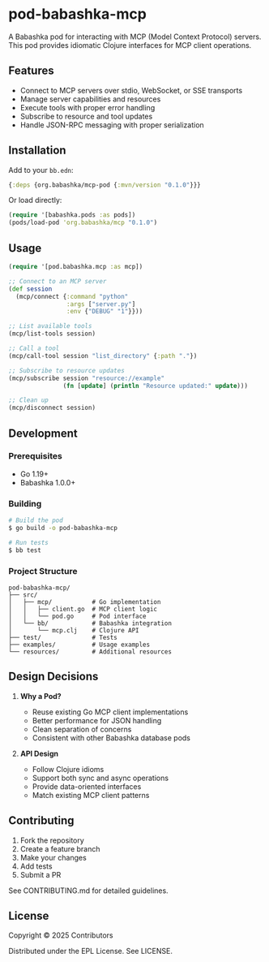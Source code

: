 # pod-babashka-mcp

A Babashka pod for interacting with MCP (Model Context Protocol) servers. This pod provides idiomatic Clojure interfaces for MCP client operations.

## Features

- Connect to MCP servers over stdio, WebSocket, or SSE transports
- Manage server capabilities and resources
- Execute tools with proper error handling
- Subscribe to resource and tool updates
- Handle JSON-RPC messaging with proper serialization

## Installation

Add to your `bb.edn`:

```clojure
{:deps {org.babashka/mcp-pod {:mvn/version "0.1.0"}}}
```

Or load directly:

```clojure
(require '[babashka.pods :as pods])
(pods/load-pod 'org.babashka/mcp "0.1.0")
```

## Usage

```clojure
(require '[pod.babashka.mcp :as mcp])

;; Connect to an MCP server
(def session 
  (mcp/connect {:command "python"
                :args ["server.py"]
                :env {"DEBUG" "1"}}))

;; List available tools
(mcp/list-tools session)

;; Call a tool
(mcp/call-tool session "list_directory" {:path "."})

;; Subscribe to resource updates
(mcp/subscribe session "resource://example" 
               (fn [update] (println "Resource updated:" update)))

;; Clean up
(mcp/disconnect session)
```

## Development

### Prerequisites

- Go 1.19+
- Babashka 1.0.0+

### Building

```bash
# Build the pod
$ go build -o pod-babashka-mcp

# Run tests
$ bb test
```

### Project Structure

```
pod-babashka-mcp/
├── src/
│   ├── mcp/           # Go implementation
│   │   ├── client.go  # MCP client logic
│   │   └── pod.go     # Pod interface
│   └── bb/            # Babashka integration
│       └── mcp.clj    # Clojure API
├── test/              # Tests
├── examples/          # Usage examples
└── resources/         # Additional resources
```

## Design Decisions

1. **Why a Pod?**
   - Reuse existing Go MCP client implementations
   - Better performance for JSON handling
   - Clean separation of concerns
   - Consistent with other Babashka database pods

2. **API Design**
   - Follow Clojure idioms
   - Support both sync and async operations
   - Provide data-oriented interfaces
   - Match existing MCP client patterns

## Contributing

1. Fork the repository
2. Create a feature branch
3. Make your changes
4. Add tests
5. Submit a PR

See CONTRIBUTING.md for detailed guidelines.

## License

Copyright © 2025 Contributors

Distributed under the EPL License. See LICENSE.
